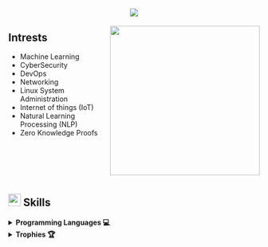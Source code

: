 <h1 align="center">
  <a href="https://github.com/DenverCoder1/readme-typing-svg"><img src="https://readme-typing-svg.herokuapp.com?font=Time+New+Roman&color=cyan&size=25&center=true&vCenter=true&width=600&height=100&lines=Hello+There!+I'm+Karan+👋..;++;Full-Stack+Developer,;Software+Engineering+Student,;Currently+Learning+ML+and+Devops,;Experinced+Problem+Solver..."></a>
</h1>

<img align="right" src="https://www.kindpng.com/picc/m/274-2748314_freetoedit-menherachan-animegirl-animecute-png-kawaii-anime-girl.png" height="300" width="300">


 ## **Intrests**
- Machine Learning
- CyberSecurity
- DevOps
- Networking
- Linux System Administration
- Internet of things (IoT)
- Natural Learning Processing (NLP)
- Zero Knowledge Proofs
<br/><br/>
<br/><br/>
<br/><br/>


## <img src="https://media2.giphy.com/media/QssGEmpkyEOhBCb7e1/giphy.gif?cid=ecf05e47a0n3gi1bfqntqmob8g9aid1oyj2wr3ds3mg700bl&rid=giphy.gif" width ="25"><b> Skills</b>


<details>

<summary><strong> Programming Languages 💻</strong></summary>

![Python](https://img.shields.io/badge/-Python-05122A?style=flat&logo=python)&nbsp;
![JavaScript](https://img.shields.io/badge/JavaScript-F7DF1E?style=flat&logo=C%2B%2B&logoColor=00599C)&nbsp;
 ![C++](https://img.shields.io/badge/-C++-05122A?style=flat&logo=C%2B%2B&logoColor=00599C)&nbsp;
 ![Java](https://img.shields.io/badge/Java-%23150458.svg?style=flat&logo=java&logoColor=orange)&nbsp;
![Java](https://img.shields.io/badge/TypeScript-007ACC?style=flat&logo=java&logoColor=orange)&nbsp;
![Java](https://img.shields.io/badge/C-00599C?style=flat&logo=java&logoColor=orange)&nbsp;
![R](https://img.shields.io/badge/R-276DC3?style=flat&logo=r&logoColor=blue&color=0B2C4A)&nbsp;
![CSS](https://img.shields.io/badge/CSS-239120?&style=flat&logo=C%2B%2B&logoColor=00599C)
![Shell Script](https://img.shields.io/badge/Shell_Script-121011?style=flat&logo=gnu-bash&logoColor=white)


 
</details>


<details>

<summary><strong> Trophies 🏆</strong></summary>

 [![trophy](https://github-profile-trophy.vercel.app/?username=KaranpreetRaja&theme=onedark)](https://github.com/ryo-ma/github-profile-trophy)
</details>



